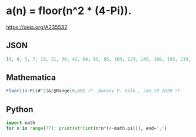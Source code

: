 # a\(n\) \= floor\(n^2 \* \(4\-Pi\)\)\.
https://oeis.org/A235532
## JSON
```JSON
[0, 0, 3, 7, 13, 21, 30, 42, 54, 69, 85, 103, 123, 145, 168, 193, 219, 248, 278, 309, 343, 378, 415, 454, 494, 536, 580, 625, 672, 721, 772, 824, 879, 934, 992, 1051, 1112, 1175, 1239, 1305, 1373, 1442, 1514, 1587, 1661, 1738, 1816, 1896, 1977, 2061, 2146, 2232, 2321]
```
## Mathematica
```Mathematica
Floor[(4-Pi)#^2]&/@Range[0,60] (* _Harvey P. Dale_, Jan 10 2020 *)
```
## Python
```Python
import math
for n in range(77): print(str(int(n*n*(4-math.pi))), end=',')
```

